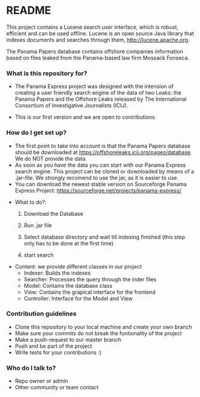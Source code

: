 # README #

This project contains a Lucene search user interface, which is robust, efficient and can be used offline. Lucene is an open source Java library that indexes documents and searches through them, http://lucene.apache.org.

The Panama Papers database contains offshore companies information based on files leaked from the Panama-based law firm Mossack Fonseca.

### What is this repository for? ###

* The Panama Express project was designed with the intension of creating a user friendly search engine of the data of two Leaks: the Panama Papers and the Offshore Leaks released by The International Consortium of Investigative Journalists (ICIJ).

* This is our first version and we are open to contributions.

### How do I get set up? ###

* The first point to take into account is that the Panama Papers database should be downloaded at https://offshoreleaks.icij.org/pages/database. We do NOT provide the data. 
* As soon as you have the data you can start with our Panama Express search engine. This project can be cloned or downloaded by means of a .jar-file. We strongly recomend to use the jar, as it is easier to use.
* You can download the newest stable version on Sourceforge Panama Express Project:
https://sourceforge.net/projects/panama-express/

- What to do?:

    1. Download the Database

    2. Run .jar file
 
    3. Select database directory and wait till indexing finished
(this step only has to be done at the first time)

    4. start search


* Content: we provide different classes in our project
    - Indexer: Builds the indexes
    - Searcher: Processes the query through the inder files
    - Model: Contains the database class
    - View: Contains the grapical interface for the frontend
    - Controller: Interface for the Model and View


### Contribution guidelines ###

* Clone this repository to your local machine and create your own branch
* Make sure your commits do not break the funtionality of the project
* Make a push-request to our master branch
* Push and be part of the project
* Write tests for your contributions :)

### Who do I talk to? ###

* Repo owner or admin
* Other community or team contact